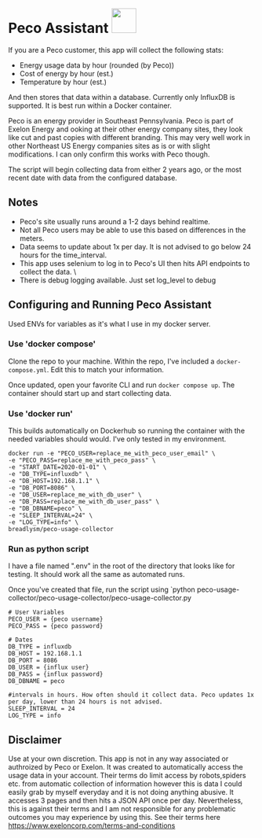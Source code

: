 # Peco Assistant <img src='https://user-images.githubusercontent.com/3665468/119727590-78df0c00-be40-11eb-8261-75696a8b6d83.png' width='50'>

If you are a Peco customer, this app will collect the following stats:
- Energy usage data by hour (rounded (by Peco))
- Cost of energy by hour (est.)
- Temperature by hour (est.)

And then stores that data within a database. Currently only InfluxDB is supported. It is best run within a Docker container. 

Peco is an energy provider in Southeast Pennsylvania. Peco is part of Exelon Energy and ooking at their other energy company sites, they look like cut and past copies with different branding. This may very well work in other Northeast US Energy companies sites as is or with slight modifications. I can only confirm this works with Peco though. 

The script will begin collecting data from either 2 years ago, or the most recent date with data from the configured database. 

## Notes
- Peco's site usually runs around a 1-2 days behind realtime. 
- Not all Peco users may be able to use this based on differences in the meters. 
- Data seems to update about 1x per day. It is not advised to go below 24 hours for the time_interval. 
- This app uses selenium to log in to Peco's UI then hits API endpoints to collect the data.  \
- There is debug logging available. Just set log_level to debug
## Configuring and Running Peco Assistant
Used ENVs for variables as it's what I use in my docker server.

### Use 'docker compose'
Clone the repo to your machine. Within the repo, I've included a `docker-compose.yml`. Edit this to match your information. 

Once updated, open your favorite CLI and run `docker compose up`. The container should start up and start collecting data. 
### Use 'docker run' 

This builds automatically on Dockerhub so running the container with the needed variables should would. I've only tested in my environment. 
```shell
docker run -e "PECO_USER=replace_me_with_peco_user_email" \
-e "PECO_PASS=replace_me_with_peco_pass" \
-e "START_DATE=2020-01-01" \
-e "DB_TYPE=influxdb" \
-e "DB_HOST=192.168.1.1" \
-e "DB_PORT=8086" \
-e "DB_USER=replace_me_with_db_user" \
-e "DB_PASS=replace_me_with_db_user_pass" \
-e "DB_DBNAME=peco" \
-e "SLEEP_INTERVAL=24" \
-e "LOG_TYPE=info" \
breadlysm/peco-usage-collector
```
### Run as python script

I have a file named ".env" in the root of the directory that looks like for testing. It should work all the same as automated runs.

Once you've created that file, run the script using 
`python peco-usage-collector/peco-usage-collector/peco-usage-collector.py

```env
# User Variables
PECO_USER = {peco username}
PECO_PASS = {peco password}

# Dates
DB_TYPE = influxdb
DB_HOST = 192.168.1.1 
DB_PORT = 8086
DB_USER = {influx user} 
DB_PASS = {influx password}
DB_DBNAME = peco

#intervals in hours. How often should it collect data. Peco updates 1x per day, lower than 24 hours is not advised. 
SLEEP_INTERVAL = 24 
LOG_TYPE = info

```

## Disclaimer
Use at your own discretion. This app is not in any way associated or authroized by Peco or Exelon. It was created to automatically access the usage data in your account. Their terms do limit access by robots,spiders etc. from automatic collection of information however this is data I could easily grab by myself everyday and it is not doing anything abusive. It accesses 3 pages and then hits a JSON API once per day. Nevertheless, this is against their terms and I am not responsible for any problematic outcomes you may experience by using this. See their terms here https://www.exeloncorp.com/terms-and-conditions
